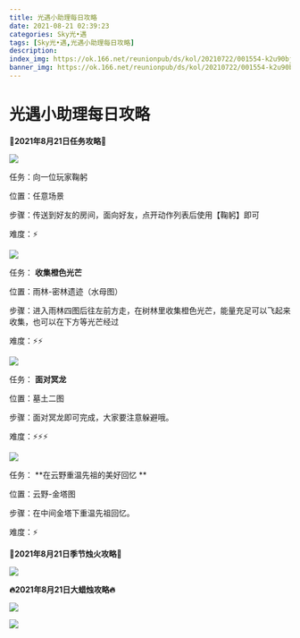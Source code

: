 ```yaml
---
title: 光遇小助理每日攻略
date: 2021-08-21 02:39:23
categories: Sky光•遇
tags: [Sky光•遇,光遇小助理每日攻略]
description: 
index_img: https://ok.166.net/reunionpub/ds/kol/20210722/001554-k2u90bj7ay.png?imageView&thumbnail=600x0&type=jpg
banner_img: https://ok.166.net/reunionpub/ds/kol/20210722/001554-k2u90bj7ay.png?imageView&thumbnail=600x0&type=jpg
---
```

# 光遇小助理每日攻略
  

**👑2021年8月21日任务攻略👑**

![](https://ok.166.net/reunionpub/ds/kol/20210821/010258-jhs18gkny7.png)

任务：向一位玩家鞠躬

位置：任意场景

步骤：传送到好友的房间，面向好友，点开动作列表后使用【鞠躬】即可

难度：⚡

![](https://ok.166.net/reunionpub/ds/kol/20210821/010015-v5cs1k0uhi.png)

任务： **收集橙色光芒**

位置：雨林-密林遗迹（水母图）

步骤：进入雨林四图后往左前方走，在树林里收集橙色光芒，能量充足可以飞起来收集，也可以在下方等光芒经过

难度：⚡⚡

![](https://ok.166.net/reunionpub/ds/kol/20210821/010105-tbjg1d743l.png)

任务： **面对冥龙**

位置：墓土二图

步骤：面对冥龙即可完成，大家要注意躲避哦。

难度：⚡⚡⚡

![](https://ok.166.net/reunionpub/ds/kol/20210821/010436-hylw6ucj2e.png)

任务： **在云野重温先祖的美好回忆  **

位置：云野-金塔图

步骤：在中间金塔下重温先祖回忆。

难度：⚡

 **🌹2021年8月21日季节烛火攻略🌹**

![](https://ok.166.net/reunionpub/ds/kol/20210821/010139-gs7hd8z3bp.png)

  

 **🔥2021年8月21日大蜡烛攻略🔥**

![](https://ok.166.net/reunionpub/ds/kol/20210821/010216-t162qisjlg.png)

![](https://ok.166.net/reunionpub/ds/kol/20210821/010230-3jhc29zot7.png)

  

